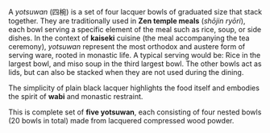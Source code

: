 A *yotsuwan* (四椀) is a set of four lacquer bowls of graduated size that stack together. They are traditionally used in **Zen temple meals** (*shōjin ryōri*), each bowl serving a specific element of the meal such as rice, soup, or side dishes. In the context of **kaiseki** cuisine (the meal accompanying the tea ceremony), *yotsuwan* represent the most orthodox and austere form of serving ware, rooted in monastic life. A typical serving would be: Rice in the largest bowl, and miso soup in the third largest bowl. The other bowls act as lids, but can also be stacked when they are not used during the dining.

The simplicity of plain black lacquer highlights the food itself and embodies the spirit of **wabi** and monastic restraint.

This is complete set of **five yotsuwan**, each consisting of four nested bowls (20 bowls in total) made from lacquered compressed wood powder.
